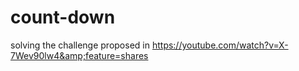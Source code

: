 # count-down
solving the challenge proposed in https://youtube.com/watch?v=X-7Wev90lw4&amp;feature=shares
